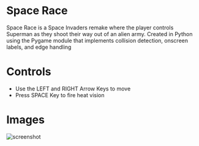 # Space Race
Space Race is a Space Invaders remake where the player controls Superman as they shoot their way out of an alien army. Created in Python using the Pygame module that implements collision detection, onscreen labels, and edge handling 

# Controls
- Use the LEFT and RIGHT Arrow Keys to move
- Press SPACE Key to fire heat vision

# Images
![screenshot](screenshot1.JPG)
